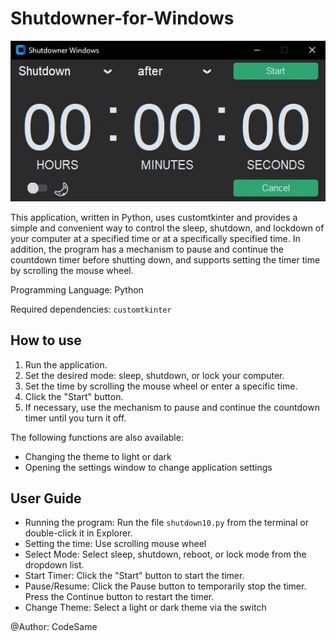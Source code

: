 # Shutdowner-for-Windows

![dark theme](https://github.com/CodeSame/Shutdowner-for-Windows/blob/main/dark.jpg)

This application, written in Python, uses customtkinter and provides a simple and convenient way to control the sleep, shutdown, and lockdown of your computer at a specified time or at a specifically specified time. In addition, the program has a mechanism to pause and continue the countdown timer before shutting down, and supports setting the timer time by scrolling the mouse wheel.

Programming Language: Python

Required dependencies: `customtkinter`

## How to use

1. Run the application.
2. Set the desired mode: sleep, shutdown, or lock your computer.
3. Set the time by scrolling the mouse wheel or enter a specific time.
4. Click the "Start" button.
5. If necessary, use the mechanism to pause and continue the countdown timer until you turn it off.

The following functions are also available:

- Changing the theme to light or dark
- Opening the settings window to change application settings

## User Guide

- Running the program: Run the file `shutdown10.py` from the terminal or double-click it in Explorer.
- Setting the time: Use scrolling mouse wheel
- Select Mode: Select sleep, shutdown, reboot, or lock mode from the dropdown list.
- Start Timer: Click the "Start" button to start the timer.
- Pause/Resume: Click the Pause button to temporarily stop the timer. Press the Continue button to restart the timer.
- Change Theme: Select a light or dark theme via the switch

@Author: CodeSame
